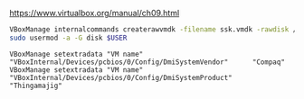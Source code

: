 https://www.virtualbox.org/manual/ch09.html

```bash
VBoxManage internalcommands createrawvmdk -filename ssk.vmdk -rawdisk /dev/sdd
sudo usermod -a -G disk $USER
```

```
VBoxManage setextradata "VM name" "VBoxInternal/Devices/pcbios/0/Config/DmiSystemVendor"      "Compaq"
VBoxManage setextradata "VM name" "VBoxInternal/Devices/pcbios/0/Config/DmiSystemProduct"     "Thingamajig"
```

